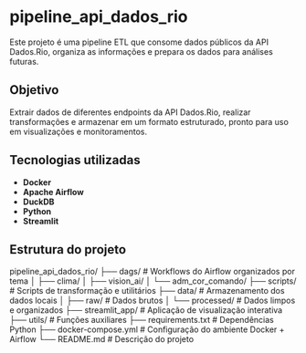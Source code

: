 # pipeline_api_dados_rio

Este projeto é uma pipeline ETL que consome dados públicos da API Dados.Rio, organiza as informações e prepara os dados para análises futuras.

## Objetivo
Extrair dados de diferentes endpoints da API Dados.Rio, realizar transformações e armazenar em um formato estruturado, pronto para uso em visualizações e monitoramentos.

## Tecnologias utilizadas

- **Docker**
- **Apache Airflow**
- **DuckDB**
- **Python**
- **Streamlit**
  
## Estrutura do projeto

pipeline_api_dados_rio/
├── dags/ # Workflows do Airflow organizados por tema
│ ├── clima/
│ ├── vision_ai/
│ └── adm_cor_comando/
├── scripts/ # Scripts de transformação e utilitários
├── data/ # Armazenamento dos dados locais
│ ├── raw/ # Dados brutos
│ └── processed/ # Dados limpos e organizados
├── streamlit_app/ # Aplicação de visualização interativa
├── utils/ # Funções auxiliares
├── requirements.txt # Dependências Python
├── docker-compose.yml # Configuração do ambiente Docker + Airflow
└── README.md # Descrição do projeto

